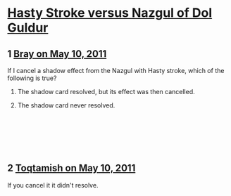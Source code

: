 # [Hasty Stroke versus Nazgul of Dol Guldur](https://community.fantasyflightgames.com/topic/46580-hasty-stroke-versus-nazgul-of-dol-guldur/)

## 1 [Bray on May 10, 2011](https://community.fantasyflightgames.com/topic/46580-hasty-stroke-versus-nazgul-of-dol-guldur/?do=findComment&comment=466364)

If I cancel a shadow effect from the Nazgul with Hasty stroke, which of the following is true?

1. The shadow card resolved, but its effect was then cancelled.

2. The shadow card never resolved.

 

 

 

## 2 [Toqtamish on May 10, 2011](https://community.fantasyflightgames.com/topic/46580-hasty-stroke-versus-nazgul-of-dol-guldur/?do=findComment&comment=466418)

If you cancel it it didn't resolve.

